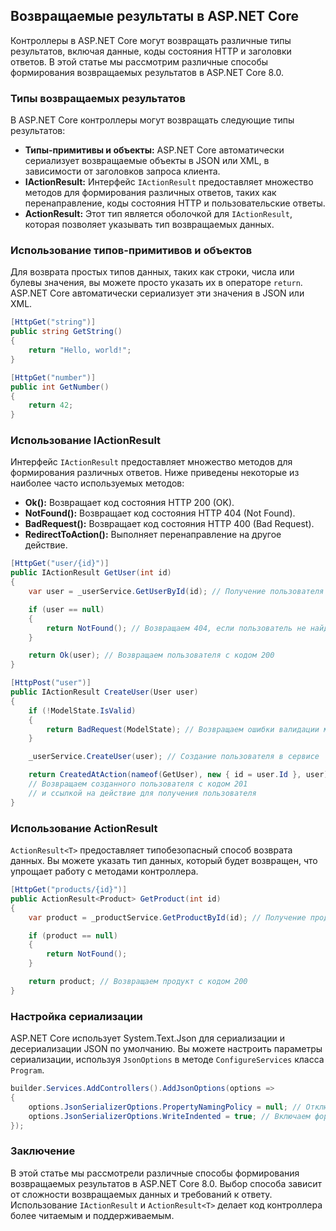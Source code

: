 ## Возвращаемые результаты в ASP.NET Core

Контроллеры в ASP.NET Core могут возвращать различные типы результатов, включая данные, коды состояния HTTP и заголовки ответов. В этой статье мы рассмотрим различные способы формирования возвращаемых результатов в ASP.NET Core 8.0.

### Типы возвращаемых результатов

В ASP.NET Core контроллеры могут возвращать следующие типы результатов:

* **Типы-примитивы и объекты:**  ASP.NET Core автоматически сериализует возвращаемые объекты в JSON или XML, в зависимости от заголовков запроса клиента.
* **IActionResult:** Интерфейс `IActionResult` предоставляет множество методов для формирования различных ответов, таких как перенаправление, коды состояния HTTP и пользовательские ответы.
* **ActionResult<T>:** Этот тип является оболочкой для `IActionResult`, которая позволяет указывать тип возвращаемых данных.

### Использование типов-примитивов и объектов

Для возврата простых типов данных, таких как строки, числа или булевы значения, вы можете просто указать их в операторе `return`. ASP.NET Core автоматически сериализует эти значения в JSON или XML.

```csharp
[HttpGet("string")]
public string GetString()
{
    return "Hello, world!";
}

[HttpGet("number")]
public int GetNumber()
{
    return 42;
}
```

### Использование IActionResult

Интерфейс `IActionResult` предоставляет множество методов для формирования различных ответов. Ниже приведены некоторые из наиболее часто используемых методов:

* **Ok():** Возвращает код состояния HTTP 200 (OK).
* **NotFound():** Возвращает код состояния HTTP 404 (Not Found).
* **BadRequest():** Возвращает код состояния HTTP 400 (Bad Request).
* **RedirectToAction():** Выполняет перенаправление на другое действие.

```csharp
[HttpGet("user/{id}")]
public IActionResult GetUser(int id)
{
    var user = _userService.GetUserById(id); // Получение пользователя из сервиса

    if (user == null)
    {
        return NotFound(); // Возвращаем 404, если пользователь не найден
    }

    return Ok(user); // Возвращаем пользователя с кодом 200
}

[HttpPost("user")]
public IActionResult CreateUser(User user)
{
    if (!ModelState.IsValid) 
    {
        return BadRequest(ModelState); // Возвращаем ошибки валидации модели
    }

    _userService.CreateUser(user); // Создание пользователя в сервисе

    return CreatedAtAction(nameof(GetUser), new { id = user.Id }, user); 
    // Возвращаем созданного пользователя с кодом 201 
    // и ссылкой на действие для получения пользователя
}
```

### Использование ActionResult<T>

`ActionResult<T>` предоставляет типобезопасный способ возврата данных. Вы можете указать тип данных, который будет возвращен, что упрощает работу с методами контроллера.

```csharp
[HttpGet("products/{id}")]
public ActionResult<Product> GetProduct(int id)
{
    var product = _productService.GetProductById(id); // Получение продукта из сервиса

    if (product == null)
    {
        return NotFound();
    }

    return product; // Возвращаем продукт с кодом 200
}
```

### Настройка сериализации

ASP.NET Core использует System.Text.Json для сериализации и десериализации JSON по умолчанию. Вы можете настроить параметры сериализации, используя `JsonOptions` в методе `ConfigureServices` класса `Program`.

```csharp
builder.Services.AddControllers().AddJsonOptions(options =>
{
    options.JsonSerializerOptions.PropertyNamingPolicy = null; // Отключаем camelCase
    options.JsonSerializerOptions.WriteIndented = true; // Включаем форматирование JSON
});
```

### Заключение

В этой статье мы рассмотрели различные способы формирования возвращаемых результатов в ASP.NET Core 8.0. Выбор способа зависит от сложности возвращаемых данных и требований к ответу. Использование `IActionResult` и `ActionResult<T>` делает код контроллера более читаемым и поддерживаемым. 
